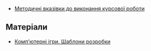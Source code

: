 - [Методичні вказівки до виконання курсової роботи][methoda]

## Матеріали

- [Комп’ютерні ігри. Шаблони розробки](#)

  [methoda]: https://docs.google.com/document/d/1JFmToRZfxH76DGUdoLnk6xXjUXCbdAGKtnnwJR6wepE/edit?usp=sharing

